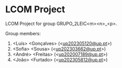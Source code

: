 # LCOM Project

LCOM Project for group GRUPO_2LEIC&lt;m&gt;&lt;n&gt;_&lt;p&gt;.

Group members:

1. &lt;Luís&gt; &lt;Gonçalves&gt; (&lt;up202305120@up.pt&gt;)
2. &lt;Sofia&gt; &lt;Sousa&gt; (&lt;up202303662@up.pt&gt;)
3. &lt;André&gt; &lt;Freitas&gt; (&lt;up202007189@up.pt&gt;)
4. &lt;João&gt; &lt;Furtado&gt; (&lt;up202305812@up.pt&gt;)
